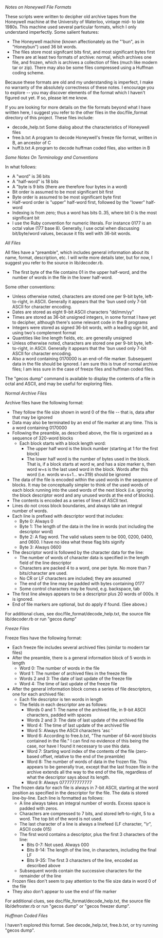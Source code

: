 _Notes on Honeywell File Formats_

These scripts were written to decipher old archive tapes from the Honeywell machine at the University of
Waterloo, vintage mid- to late 1980s. This machine used several particular formats, which I only understand
imperfectly. Some salient features:

- The Honeywell machine (known affectionately as the "'bun", as in "Honeybun") used 36 bit words.
- The files store most signifcant bits first, and most significant bytes first
- There are at least two formats of archive: normal, which archives one file, and frozen, which is archives 
  a collection of files (much like modern tar or zip). There may also be some files compressed using a
  Huffman coding scheme.
  
Because these formats are old and my understanding is imperfect, I make no warranty of the absolutely
correctness of these notes. I encourage you to explore -- you may discover elements of the format which
I haven't figured out yet. If so, please let me know.

If you are looking for more details on the file formats beyond what I have written here, I suggest you
refer to the other files in the doc/file_format directory of this project. These files include:

- decode_help.txt  Some dialog about the characteristics of Honeywell files
- free.b.txt       A program to decode Honeywell's freeze file format, written in B, an ancestor of C
- huff.b.txt       A program to decode huffman coded files, also written in B

_Some Notes On Terminology and Conventions_

In what follows:
- A "word" is 36 bits
- A "half-word" is 18 bits
- A "byte is 9 bits (there are therefore four bytes in a word)
- Bit order is assumed to be most significant bit first
- Byte order is assumed to be most significant byte first
- Half-word order is "upper" half-word first, followed by the "lower" half-word
- Indexing is from zero; thus a word has bits 0..35, where bit 0 is the most significant bit
- I use the Ruby convention for numeric literals. For instance 0177 is an octal value (177 base 8).
  Generally, I use octal when discussing bit/byte/word values, because it fits well with 36-bit words.

_All Files_

All files have a "preamble", which includes general information about its name, format, description, etc.
I will write more details later, but for now, I suggest you refer to the source in lib/decoder.rb.
- The first byte of the file contains 01 in the upper half-word, and the number of words in the file in
  the lower half-word.

Some other conventions:
- Unless otherwise noted, characters are stored one per 9-bit byte, left-to-right, in ASCII.
  Generally it appears that the 'bun used only 7-bit ASCII for character encoding.
- Dates are stored as eight 9-bit ASCII characters "dd/mm/yy"
- Times are stored as 36-bit unsigned integers, in some format I have yet to decipher, although there's
  some relevant code in the B programs
- Integers were stored as signed 36-bit words, with a leading sign bit, and using two's complement format
- Quantities like line length fields, etc. are generally unsigned
- Unless otherwise noted, characters are stored one per 9-bit byte, left-to-right, in ASCII.
  Generally it appears that the 'bun used only 7-bit ASCII for character encoding.
- Also a word containing 0170000 is an end-of-file marker. Subsequent data in the file should be ignored.
  I am sure this is true of normal archive files; I am less sure in the case of freeze files and huffman
  coded files.

The "gecos dump" command is available to display the contents of a file in octal and ASCII, and may
be useful for exploring files.

_Normal Archive Files_

Archive files have the following format:
- They follow the file size shown in word 0 of the file -- that is, data after that may be ignored
- Data may also be terminated by an end of file marker at any time. This is a word containing 0170000
- Following the preamble, as described above, the file is organized as a sequence of 320-word blocks
  - Each block starts with a block length word:
    - The upper half word is the block number (starting at 1 for the first block)
    - The lower half word is the number of bytes used in the block. That is, if a block starts at
      word w, and has a size marker s, then word w+s is the last used word in the block. Words after
      this word (i.e. words w+s+1... w+319) should be ignored
- The data of the file is encoded within the used words in the sequence of blocks. It may be
  conceptually simpler to think of the used words of each block running into the used words of the
  next block (i.e. ignoring the block descriptor word and any unused words at the end of blocks).
- The contents is encoded as a series of lines of ASCII text.
- Lines do not cross block boundaries, and always take an integral number of words.
- Each line is prefixed with descriptor word that includes:
  - Byte 0: Always 0
  - Byte 1: The length of the data in the line in words (not including the descriptor word)
  - Byte 2: A flag word. The valid values seem to be 000, 0200, 0400, and 0600. I have no idea
            what these flag bits signify
  - Byte 3: Always 0600
- The descriptor word is followed by the character data for the line:
  - The number of words of character data is specified in the length field of the line descriptor
  - Characters are packed 4 to a word, one per byte. No more than 7 bits/character are used.
  - No CR or LF characters are included; they are assumed
  - The end of the line may be padded with bytes containing 0177
  - Some control characters may be found, e.g. backspace, tab
- The first line always appears to be a descriptor plus 20 words of 000s. It is ignored.
- End of file markers are optional, but do apply if found. (See above.)

For additional clues, see doc/file_format/decode_help.txt, the source file lib/decoder.rb or 
run "gecos dump"

_Freeze Files_

Freeze files have the following format:
- Each freeze file includes several archived files (similar to modern tar files)
- After the preamble, there is a general information block of 5 words in length
  - Word 0: The number of words in the file
  - Word 1: The number of archived files in the freeze file
  - Words 2 and 3: The date of last update of the freeze file
  - Word 4: The time of last update of the freeze file
- After the general information block comes a series of file descriptors, one for each archived file:
  - Each file descriptor is ten words in length
  - The fields in each descriptor are as follows:
    - Words 0 and 1: The name of the archived file, in 9-bit ASCII characters, padded with spaces
    - Words 2 and 3: The date of last update of the archived file
    - Word 4: The time of last update of the archived file
    - Word 5: Always the ASCII characters 'asc '
    - Word 6: According to free.b.txt, "The number of 64-word blocks contained in the file."
        I can find no evidence of this being the case, nor have I found it necessary to use
        this data.
    - Word 7: Starting word index of the contents of the file (zero-based offset, relative
        to the end of the preamble)
    - Word 8: The number of words of data in the frozen file. This appears to be generally true,
        except that the last frozen file in the archive extends all the way to the end of the
        file, regardless of what the descriptor says about its length.
    - Word 9: Always 0777777777777
- The frozen data for each file is always in 7-bit ASCII, starting at the word position
  as specified in the descriptor for the file. The data is stored line-by-line. Each line is
  formatted as follows:
  - A line always takes an integral number of words. Excess space is padded with zeros.
  - Characters are compressed to 7 bits, and stored left-to-right, 5 to a word. The top bit
    of the word is not used.
  - The last character of a line is always a linefeed (LF character, "\r", ASCII code 015)
  - The first word contains a descriptor, plus the first 3 characters of the line:
    - Bits 0-7: Not used. Always 000
    - Bits 8-14: The length of the line, in characters, including the final LF
    - Bits 9-35: The first 3 characters of the line, encoded as described above
  - Subsequent words contain the successive characters for the remainder of the line
- Frozen files don't seem to pay attention to the file size data in word 0 of the file
- They also don't appear to use the end of file marker

For additional clues, see doc/file_format/decode_help.txt, the source file lib/defroster.rb or 
run "gecos dump" or "gecos freezer dump".

_Huffman Coded Files_

I haven't explored this format. See decode_help.txt, free.b.txt, or try running "gecos dump".
